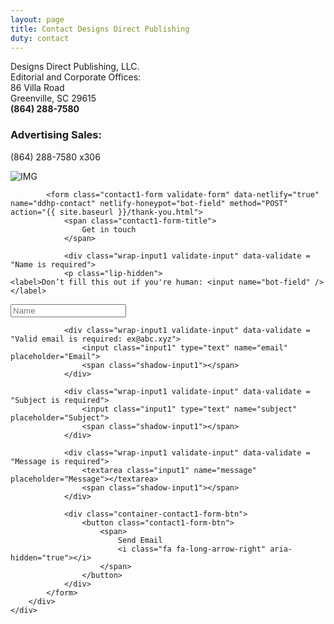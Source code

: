 ```yaml
---
layout: page
title: Contact Designs Direct Publishing
duty: contact
---
```


Designs Direct Publishing, LLC.<br>
Editorial and Corporate Offices:<br>
86 Villa Road<br>
Greenville, SC 29615<br>
**(864) 288-7580**


### Advertising Sales:
(864) 288-7580 x306




<div class="contact1">
		<div class="container-contact1">
			<div class="contact1-pic js-tilt" data-tilt>
				<img src="{{ site.url }}/contact-form/images/img-01.png" alt="IMG">
			</div>

			<form class="contact1-form validate-form" data-netlify="true" name="ddhp-contact" netlify-honeypot="bot-field" method="POST" action="{{ site.baseurl }}/thank-you.html">
				<span class="contact1-form-title">
					Get in touch
				</span>

				<div class="wrap-input1 validate-input" data-validate = "Name is required">
				<p class="lip-hidden">
	<label>Don’t fill this out if you're human: <input name="bot-field" /></label>
</p>
					<input class="input1" type="text" name="name" placeholder="Name">
					<span class="shadow-input1"></span>
				</div>

				<div class="wrap-input1 validate-input" data-validate = "Valid email is required: ex@abc.xyz">
					<input class="input1" type="text" name="email" placeholder="Email">
					<span class="shadow-input1"></span>
				</div>

				<div class="wrap-input1 validate-input" data-validate = "Subject is required">
					<input class="input1" type="text" name="subject" placeholder="Subject">
					<span class="shadow-input1"></span>
				</div>

				<div class="wrap-input1 validate-input" data-validate = "Message is required">
					<textarea class="input1" name="message" placeholder="Message"></textarea>
					<span class="shadow-input1"></span>
				</div>

				<div class="container-contact1-form-btn">
					<button class="contact1-form-btn">
						<span>
							Send Email
							<i class="fa fa-long-arrow-right" aria-hidden="true"></i>
						</span>
					</button>
				</div>
			</form>
		</div>
	</div>
